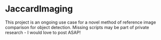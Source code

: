 # JaccardImaging
This project is an ongoing use case for a novel method of reference image comparison for object detection.
Missing scripts may be part of private research - I would love to post ASAP!

